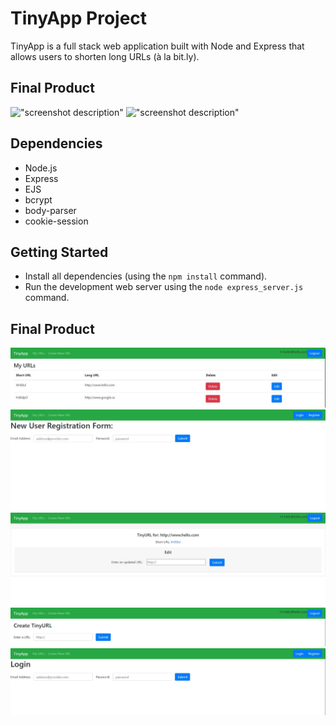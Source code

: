 # TinyApp Project

TinyApp is a full stack web application built with Node and Express that allows users to shorten long URLs (à la bit.ly).

## Final Product

!["screenshot description"](#)
!["screenshot description"](#)

## Dependencies

- Node.js
- Express
- EJS
- bcrypt
- body-parser
- cookie-session

## Getting Started

- Install all dependencies (using the `npm install` command).
- Run the development web server using the `node express_server.js` command.

## Final Product

!["Screenshot of URLs page"](https://github.com/letsfighting/tinyapp/blob/master/docs/urls-page.JPG?raw=true)
!["Screenshot of register page"](https://github.com/letsfighting/tinyapp/blob/master/docs/registration.JPG?raw=true)
!["Screenshot of edit page"](https://github.com/letsfighting/tinyapp/blob/master/docs/urls-edit.JPG?raw=true)
!["Screenshot of new URL addition page"](https://github.com/letsfighting/tinyapp/blob/master/docs/urls-new.JPG?raw=true)
!["Screenshot of login page"](https://github.com/letsfighting/tinyapp/blob/master/docs/login.JPG?raw=true)
